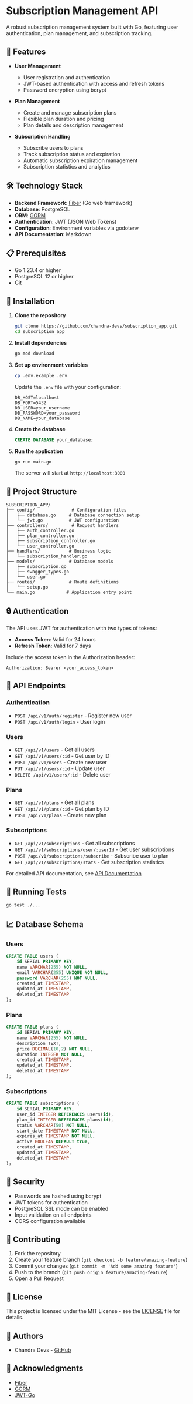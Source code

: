 # Subscription Management API

A robust subscription management system built with Go, featuring user authentication, plan management, and subscription tracking.

## 🚀 Features

- **User Management**
  - User registration and authentication
  - JWT-based authentication with access and refresh tokens
  - Password encryption using bcrypt

- **Plan Management**
  - Create and manage subscription plans
  - Flexible plan duration and pricing
  - Plan details and description management

- **Subscription Handling**
  - Subscribe users to plans
  - Track subscription status and expiration
  - Automatic subscription expiration management
  - Subscription statistics and analytics

## 🛠️ Technology Stack

- **Backend Framework**: [Fiber](https://github.com/gofiber/fiber) (Go web framework)
- **Database**: PostgreSQL
- **ORM**: [GORM](https://gorm.io/)
- **Authentication**: JWT (JSON Web Tokens)
- **Configuration**: Environment variables via godotenv
- **API Documentation**: Markdown

## 📋 Prerequisites

- Go 1.23.4 or higher
- PostgreSQL 12 or higher
- Git

## 🔧 Installation

1. **Clone the repository**
   ```bash
   git clone https://github.com/chandra-devs/subscription_app.git
   cd subscription_app
   ```

2. **Install dependencies**
   ```bash
   go mod download
   ```

3. **Set up environment variables**
   ```bash
   cp .env.example .env
   ```
   Update the `.env` file with your configuration:
   ```env
   DB_HOST=localhost
   DB_PORT=5432
   DB_USER=your_username
   DB_PASSWORD=your_password
   DB_NAME=your_database
   ```

4. **Create the database**
   ```sql
   CREATE DATABASE your_database;
   ```

5. **Run the application**
   ```bash
   go run main.go
   ```

   The server will start at `http://localhost:3000`

## 📁 Project Structure

```
SUBSCRIPTION_APP/
├── config/              # Configuration files
│   ├── database.go     # Database connection setup
│   └── jwt.go          # JWT configuration
├── controllers/         # Request handlers
│   ├── auth_controller.go
│   ├── plan_controller.go
│   ├── subscription_controller.go
│   └── user_controller.go
├── handlers/           # Business logic
│   └── subscription_handler.go
├── models/             # Database models
│   ├── subscription.go
│   ├── swagger_types.go
│   └── user.go
├── routes/             # Route definitions
│   └── setup.go
└── main.go            # Application entry point
```

## 🔒 Authentication

The API uses JWT for authentication with two types of tokens:
- **Access Token**: Valid for 24 hours
- **Refresh Token**: Valid for 7 days

Include the access token in the Authorization header:
```
Authorization: Bearer <your_access_token>
```

## 📝 API Endpoints

### Authentication
- `POST /api/v1/auth/register` - Register new user
- `POST /api/v1/auth/login` - User login

### Users
- `GET /api/v1/users` - Get all users
- `GET /api/v1/users/:id` - Get user by ID
- `POST /api/v1/users` - Create new user
- `PUT /api/v1/users/:id` - Update user
- `DELETE /api/v1/users/:id` - Delete user

### Plans
- `GET /api/v1/plans` - Get all plans
- `GET /api/v1/plans/:id` - Get plan by ID
- `POST /api/v1/plans` - Create new plan

### Subscriptions
- `GET /api/v1/subscriptions` - Get all subscriptions
- `GET /api/v1/subscriptions/user/:userId` - Get user subscriptions
- `POST /api/v1/subscriptions/subscribe` - Subscribe user to plan
- `GET /api/v1/subscriptions/stats` - Get subscription statistics

For detailed API documentation, see [API Documentation](docs/api.md)

## 🧪 Running Tests

```bash
go test ./...
```

## 📈 Database Schema

### Users
```sql
CREATE TABLE users (
    id SERIAL PRIMARY KEY,
    name VARCHAR(255) NOT NULL,
    email VARCHAR(255) UNIQUE NOT NULL,
    password VARCHAR(255) NOT NULL,
    created_at TIMESTAMP,
    updated_at TIMESTAMP,
    deleted_at TIMESTAMP
);
```

### Plans
```sql
CREATE TABLE plans (
    id SERIAL PRIMARY KEY,
    name VARCHAR(255) NOT NULL,
    description TEXT,
    price DECIMAL(10,2) NOT NULL,
    duration INTEGER NOT NULL,
    created_at TIMESTAMP,
    updated_at TIMESTAMP,
    deleted_at TIMESTAMP
);
```

### Subscriptions
```sql
CREATE TABLE subscriptions (
    id SERIAL PRIMARY KEY,
    user_id INTEGER REFERENCES users(id),
    plan_id INTEGER REFERENCES plans(id),
    status VARCHAR(50) NOT NULL,
    start_date TIMESTAMP NOT NULL,
    expires_at TIMESTAMP NOT NULL,
    active BOOLEAN DEFAULT true,
    created_at TIMESTAMP,
    updated_at TIMESTAMP,
    deleted_at TIMESTAMP
);
```

## 🔐 Security

- Passwords are hashed using bcrypt
- JWT tokens for authentication
- PostgreSQL SSL mode can be enabled
- Input validation on all endpoints
- CORS configuration available

## 🤝 Contributing

1. Fork the repository
2. Create your feature branch (`git checkout -b feature/amazing-feature`)
3. Commit your changes (`git commit -m 'Add some amazing feature'`)
4. Push to the branch (`git push origin feature/amazing-feature`)
5. Open a Pull Request

## 📄 License

This project is licensed under the MIT License - see the [LICENSE](LICENSE) file for details.

## 👥 Authors

- Chandra Devs - [GitHub](https://github.com/chandra-devs)

## 🙏 Acknowledgments

- [Fiber](https://github.com/gofiber/fiber)
- [GORM](https://gorm.io/)
- [JWT-Go](https://github.com/golang-jwt/jwt)